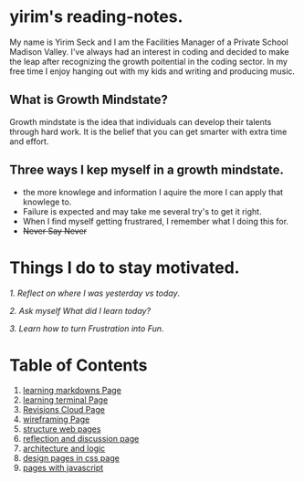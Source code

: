 # yirim's reading-notes.
My name is Yirim Seck and I am the Facilities Manager of a Private School Madison Valley.  I've always had an interest in coding and decided to make the leap after recognizing the growth poitential in the coding sector.  In my free time I enjoy hanging out with my kids and writing and producing music. 
## What is Growth Mindstate?
Growth mindstate is the idea that individuals can develop their talents through hard work. It is the belief that you can get smarter with extra time and effort.
## Three ways I kep myself in a growth mindstate.
  * the more knowlege and information I aquire the more I can apply that knowlege to.
  * Failure is expected and may take me several try's to get it right.
  * When I find myself getting frustrared, I remember what I doing this for.
  * ~~Never Say Never~~

# Things I do to stay motivated.
 *1. Reflect on where I was yesterday vs today*.
 
 *2. Ask myself What did I learn today?*
 
 *3. Learn how to turn Frustration into Fun*.
 
# Table of Contents
1. [learning markdowns Page](learning_markdowns.md)
2. [learning terminal Page](learning_terminal.md)
3. [Revisions Cloud Page](Revisions-Cloud.md)
4. [wireframing Page](wireframing.md)
5. [structure web pages](structure_web_pages.md)
6. [reflection and discussion page](reflection_and_discussion.md)
7. [architecture and logic](architecture_and_logic.md)
8. [design pages in css page](design_pages_css.md)
9. [pages with javascript](pages_with_javascript.md)